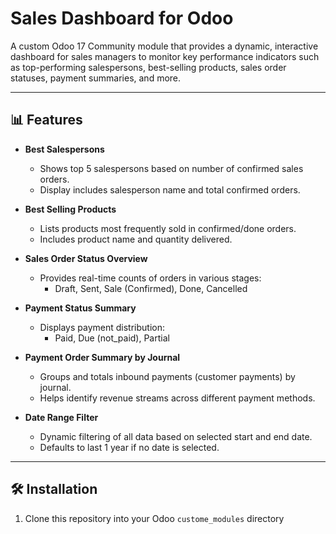 # Sales Dashboard for Odoo

A custom Odoo 17 Community module that provides a dynamic, interactive dashboard for sales managers to monitor key performance indicators such as top-performing salespersons, best-selling products, sales order statuses, payment summaries, and more.

---

## 📊 Features

- **Best Salespersons**
  - Shows top 5 salespersons based on number of confirmed sales orders.
  - Display includes salesperson name and total confirmed orders.

- **Best Selling Products**
  - Lists products most frequently sold in confirmed/done orders.
  - Includes product name and quantity delivered.

- **Sales Order Status Overview**
  - Provides real-time counts of orders in various stages:
    - Draft, Sent, Sale (Confirmed), Done, Cancelled

- **Payment Status Summary**
  - Displays payment distribution:
    - Paid, Due (not_paid), Partial

- **Payment Order Summary by Journal**
  - Groups and totals inbound payments (customer payments) by journal.
  - Helps identify revenue streams across different payment methods.

- **Date Range Filter**
  - Dynamic filtering of all data based on selected start and end date.
  - Defaults to last 1 year if no date is selected.

---

## 🛠️ Installation

1. Clone this repository into your Odoo `custome_modules` directory
   

